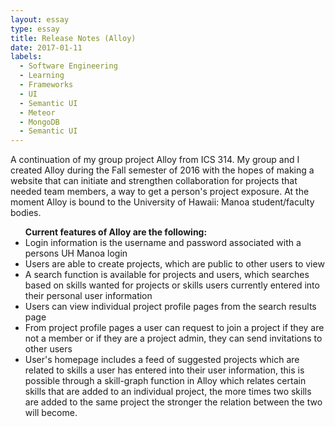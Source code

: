```yaml
---
layout: essay
type: essay
title: Release Notes (Alloy)
date: 2017-01-11
labels:
  - Software Engineering
  - Learning
  - Frameworks
  - UI
  - Semantic UI
  - Meteor
  - MongoDB
  - Semantic UI
---
```


A continuation of my group project Alloy from ICS 314.  My group and I created Alloy during the Fall semester of 2016 with the hopes of making a website that can initiate and strengthen collaboration for projects that needed team members, a way to get a person's project exposure.  At the moment Alloy is bound to the University of Hawaii: Manoa student/faculty bodies.

<ul><b>Current features of Alloy are the following:</b>
	<li>Login information is the username and password associated with a persons UH Manoa login</li>
	<li>Users are able to create projects, which are public to other users to view</li>
	<li>A search function is available for projects and users, which searches based on skills wanted for projects or skills users currently entered into their personal user information</li>
	<li>Users can view individual project profile pages from the search results page</li>
	<li>From project profile pages a user can request to join a project if they are not a member or if they are a project admin, they can send invitations to other users</li>
	<li>User's homepage includes a feed of suggested projects which are related to skills a user has entered into their user information, this is possible through a skill-graph function in Alloy which relates certain skills that are added to an individual project, the more times two skills are added to the same project the stronger the relation between the two will become.</li>
</ul>
